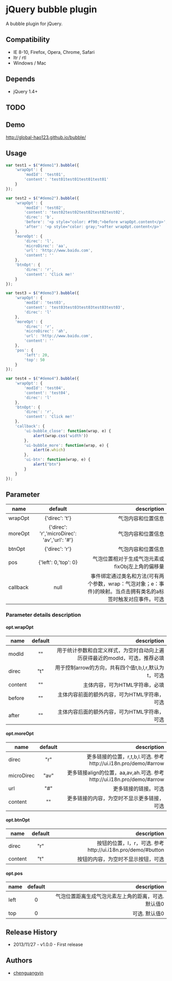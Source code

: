 # jQuery bubble plugin

A bubble plugin for jQuery.

## Compatibility

- IE 8-10, Firefox, Opera, Chrome, Safari
- ltr / rtl
- Windows / Mac

## Depends

- jQuery 1.4+

## TODO

## Demo

http://global-hao123.github.io/bubble/

## Usage

```javascript
var test1 = $("#demo1").bubble({
	'wrapOpt': {
		'modId': 'test01',
		'content': 'test01test01test01test01'
	}
});

var test2 = $("#demo2").bubble({
	'wrapOpt': {
		'modId': 'test02',
		'content': 'test02test02test02test02test02',
		'direc': 'b',
		'before': '<p style="color: #f90;">before wrapOpt.content</p>',
		'after': '<p style="color: gray;">after wrapOpt.content</p>'
	},
	'moreOpt': {
		'direc': 'l',
		'microDirec': 'aa',
		'url': 'http://www.baidu.com',
		'content': ''
	},
	'btnOpt': {
		'direc': 'r',
		'content': 'Click me!'
	}
});

var test3 = $("#demo3").bubble({
	'wrapOpt': {
		'modId': 'test03',
		'content': 'test03test03test03test03test03',
		'direc': 'l'
	},
	'moreOpt': {
		'direc': 'r',
		'microDirec': 'ah',
		'url': 'http://www.baidu.com',
		'content': ''
	},
	'pos': {
	    'left': 20,
	    'top': 50
    }
});

var test4 = $("#demo4").bubble({
	'wrapOpt': {
		'modId': 'test04',
		'content': 'test04',
		'direc': 'l'
	},
	'btnOpt': {
		'direc': 'r',
		'content': 'Click me!'
	},
	'callback': {
		'ui-bubble_close': function(wrap, e) {
			alert(wrap.css('width'))
		},
		'ui-bubble_more': function(wrap, e) {
			alert(e.which)
		},
		'ui-btn': function(wrap, e) {
			alert("btn")
		}
	}
});
```


## Parameter

|name  |  default | description |
| ------------- |:-----:| -----:|
| wrapOpt| {'direc': 't'} |气泡内容和位置信息|
| moreOpt| {'direc': 'r','microDirec': 'av','url': '#'} |气泡内容和位置信息|
| btnOpt| {'direc': 'r'} |气泡内容和位置信息|
| pos| {'left': 0,'top': 0}|气泡位置相对于生成气泡元素或fixObj左上角的偏移量|
| callback| null|事件绑定通过类名和方法(可有两个参数，wrap：气泡对象；e：事件)的映射。当点击拥有类名的a标签时触发对应事件。可选|

### Parameter details description

#### opt.wrapOpt
|name  |  default | description |
| ------------- |:-----:| -----:|
| modId| ""|用于统计参数和自定义样式，为空时自动向上遍历获得最近的modId，可选，推荐必填|
| direc| "t"|用于控制arrow的方向，共有四个值t,b,l,r,默认为t，可选|
| content| ""|主体内容，可为HTML字符串，必填|
| before| ""|主体内容前面的额外内容，可为HTML字符串，可选|
| after| ""|主体内容后面的额外内容，可为HTML字符串，可选|

#### opt.moreOpt
|name  |  default | description |
| ------------- |:-----:| -----:|
| direc| "r"|更多链接的位置，r,t,b,l.可选. 参考http://ui.i18n.pro/demo/#arrow |
| microDirec| "av"|更多链接align的位置，aa,av,ah.可选. 参考http://ui.i18n.pro/demo/#arrow |
| url| "#"|更多链接的链接。可选|
| content| ""|更多链接的内容，为空时不显示更多链接，可选|

#### opt.btnOpt
|name  |  default | description |
| ------------- |:-----:| -----:|
| direc| "r"|按钮的位置，l，r，可选. 参考http://ui.i18n.pro/demo/#button |
| content| "t"|按钮的内容，为空时不显示按钮，可选|

#### opt.pos
|name  |  default | description |
| ------------- |:-----:| -----:|
| left| 0|气泡位置距离生成气泡元素左上角的距离，可选. 默认值0|
| top| 0|可选. 默认值0|


## Release History

* 2013/11/27 - v1.0.0 - First release


## Authors

* [chenguangyin](http://gitlab.pro/u/chenguangyin)
